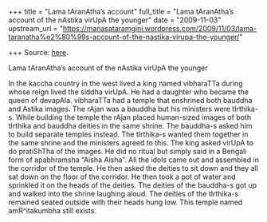 +++
title = "Lama tAranAtha’s account"
full_title = "Lama tAranAtha’s account of the nAstika virUpA the younger"
date = "2009-11-03"
upstream_url = "https://manasataramgini.wordpress.com/2009/11/03/lama-taranatha%e2%80%99s-account-of-the-nastika-virupa-the-younger/"

+++
Source: [here](https://manasataramgini.wordpress.com/2009/11/03/lama-taranatha%e2%80%99s-account-of-the-nastika-virupa-the-younger/).

Lama tAranAtha’s account of the nAstika virUpA the younger

In the kaccha country in the west lived a king named vibharaTTa during
whose reign lived the siddha virUpA. He had a daughter who became the
queen of devapAla. vibharaTTa had a temple that enshrined both bauddha
and Astika images. The rAjan was a bauddha but his ministers were
tIrthika-s. While building the temple the rAjan placed human-sized
images of both tIrthika and bauddha deities in the same shrine. The
bauddha-s asked him to build separate temples instead. The tIrthika-s
wanted them together in the same shrine and the ministers agreed to
this. The king asked virUpA to do pratiShTha of the images. He did no
ritual but simply said in a Bengali form of apabhramsha “Aisha Aisha”.
All the idols came out and assembled in the corridor of the temple. He
then asked the deities to sit down and they all sat down on the floor of
the corridor. He then took a pot of water and sprinkled it on the heads
of the deities. The deities of the bauddha-s got up and walked into the
shrine laughing aloud. The deities of the tIrthika-s remained seated
outside with their heads hung low. This temple named amR^itakumbha still
exists.


